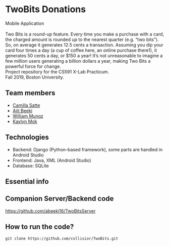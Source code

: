 # TwoBits Donations
Mobile Application <br>
<br />
Two Bits is a round-up feature. Every time you make a purchase with a card, the charged amount is rounded up to the nearest quarter (e.g. “two bits”). So, on average it generates 12.5 cents a transaction.  Assuming you dip your card four times a day (a cup of coffee here, an online purchase there1), it generates 50 cents a day, or $150 a year! It’s not unreasonable to imagine a few million users generating a billion dollars a year, making Two Bits a powerful force for change. <br>
Project repository for the CS591 X-Lab Practicum. <br />
Fall 2019, Boston University.

## Team members
* [Camilla Satte](https://github.com/collisior)
* [Ajit Beeki](https://github.com/abeeki16)
* [William Munoz](https://github.com/WillPower98)
* [Kaylyn Mok](https://github.com/mhkaylyn)

## Technologies

* Backend: Django (Python-based framework), some parts are handled in Android Studio
* Frontend: Java, XML (Android Studio)
* Database: SQLite

## Essential info

## Companion Server/Backend code

https://github.com/abeeki16/TwoBitsServer

## How to run the code?



```
git clone https://github.com/collisior/TwoBits.git

```
